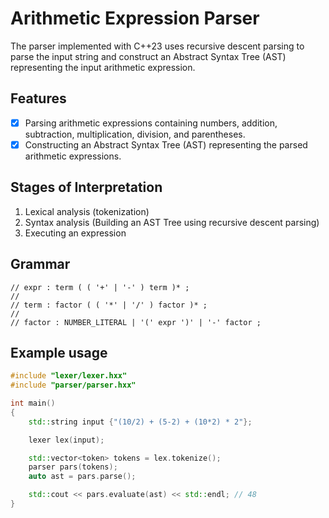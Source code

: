 # Arithmetic Expression Parser
The parser implemented with C++23 uses recursive descent parsing to parse the input string and construct an Abstract Syntax Tree (AST) representing the input arithmetic expression.

## Features
- [x] Parsing arithmetic expressions containing numbers, addition, subtraction, multiplication, division, and parentheses.
- [x] Constructing an Abstract Syntax Tree (AST) representing the parsed arithmetic expressions.

## Stages of Interpretation
1. Lexical analysis (tokenization)
2. Syntax analysis (Building an AST Tree using recursive descent parsing)
3. Executing an expression

## Grammar
```
// expr : term ( ( '+' | '-' ) term )* ;
//
// term : factor ( ( '*' | '/' ) factor )* ;
//
// factor : NUMBER_LITERAL | '(' expr ')' | '-' factor ;
```

## Example usage
```cpp
#include "lexer/lexer.hxx"
#include "parser/parser.hxx"

int main()
{
    std::string input {"(10/2) + (5-2) + (10*2) * 2"};

    lexer lex(input);

    std::vector<token> tokens = lex.tokenize();
    parser pars(tokens);
    auto ast = pars.parse();

    std::cout << pars.evaluate(ast) << std::endl; // 48
}
```
